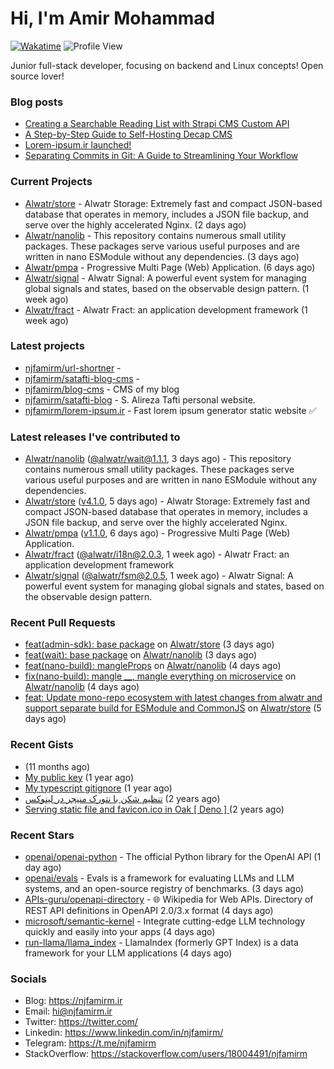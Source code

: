 # Hi, I'm Amir Mohammad
[![Wakatime](https://wakatime.com/badge/user/68776a95-d771-48a4-a960-90136239e4fd.svg)](https://wakatime.com/@68776a95-d771-48a4-a960-90136239e4fd)
![Profile View](https://komarev.com/ghpvc/?username=njfamirm)

Junior full-stack developer, focusing on backend and Linux concepts!
Open source lover!

### Blog posts

- [Creating a Searchable Reading List with Strapi CMS Custom API](https://www.njfamirm.ir/en/blog/strapi-custom-api/)
- [A Step-by-Step Guide to Self-Hosting Decap CMS](https://www.njfamirm.ir/en/blog/self-hosting-decap-cms/)
- [Lorem-ipsum.ir launched!](https://www.njfamirm.ir/en/blog/lorem-ipsum-ir-launched/)
- [Separating Commits in Git: A Guide to Streamlining Your Workflow](https://www.njfamirm.ir/en/blog/git-separate/)


### Current Projects

- [Alwatr/store](https://github.com/Alwatr/store) - Alwatr Storage: Extremely fast and compact JSON-based database that operates in memory, includes a JSON file backup, and serve over the highly accelerated Nginx. (2 days ago)
- [Alwatr/nanolib](https://github.com/Alwatr/nanolib) - This repository contains numerous small utility packages. These packages serve various useful purposes and are written in nano ESModule without any dependencies. (3 days ago)
- [Alwatr/pmpa](https://github.com/Alwatr/pmpa) - Progressive Multi Page (Web) Application. (6 days ago)
- [Alwatr/signal](https://github.com/Alwatr/signal) - Alwatr Signal: A powerful event system for managing global signals and states, based on the observable design pattern. (1 week ago)
- [Alwatr/fract](https://github.com/Alwatr/fract) - Alwatr Fract: an application development framework (1 week ago)

### Latest projects

- [njfamirm/url-shortner](https://github.com/njfamirm/url-shortner) - 
- [njfamirm/satafti-blog-cms](https://github.com/njfamirm/satafti-blog-cms) - 
- [njfamirm/blog-cms](https://github.com/njfamirm/blog-cms) - CMS of my blog
- [njfamirm/satafti-blog](https://github.com/njfamirm/satafti-blog) - S. Alireza Tafti personal website.
- [njfamirm/lorem-ipsum.ir](https://github.com/njfamirm/lorem-ipsum.ir) - Fast lorem ipsum generator static website ✅

### Latest releases I've contributed to

- [Alwatr/nanolib](https://github.com/Alwatr/nanolib) ([@alwatr/wait@1.1.1](https://github.com/Alwatr/nanolib/releases/tag/%40alwatr/wait%401.1.1), 3 days ago) - This repository contains numerous small utility packages. These packages serve various useful purposes and are written in nano ESModule without any dependencies.
- [Alwatr/store](https://github.com/Alwatr/store) ([v4.1.0](https://github.com/Alwatr/store/releases/tag/v4.1.0), 5 days ago) - Alwatr Storage: Extremely fast and compact JSON-based database that operates in memory, includes a JSON file backup, and serve over the highly accelerated Nginx.
- [Alwatr/pmpa](https://github.com/Alwatr/pmpa) ([v1.1.0](https://github.com/Alwatr/pmpa/releases/tag/v1.1.0), 6 days ago) - Progressive Multi Page (Web) Application.
- [Alwatr/fract](https://github.com/Alwatr/fract) ([@alwatr/i18n@2.0.3](https://github.com/Alwatr/fract/releases/tag/%40alwatr/i18n%402.0.3), 1 week ago) - Alwatr Fract: an application development framework
- [Alwatr/signal](https://github.com/Alwatr/signal) ([@alwatr/fsm@2.0.5](https://github.com/Alwatr/signal/releases/tag/%40alwatr/fsm%402.0.5), 1 week ago) - Alwatr Signal: A powerful event system for managing global signals and states, based on the observable design pattern.

### Recent Pull Requests

- [feat(admin-sdk): base package](https://github.com/Alwatr/store/pull/182) on [Alwatr/store](https://github.com/Alwatr/store) (3 days ago)
- [feat(wait): base package](https://github.com/Alwatr/nanolib/pull/18) on [Alwatr/nanolib](https://github.com/Alwatr/nanolib) (3 days ago)
- [feat(nano-build): mangleProps](https://github.com/Alwatr/nanolib/pull/17) on [Alwatr/nanolib](https://github.com/Alwatr/nanolib) (4 days ago)
- [fix(nano-build): mangle __, mangle everything on microservice](https://github.com/Alwatr/nanolib/pull/16) on [Alwatr/nanolib](https://github.com/Alwatr/nanolib) (4 days ago)
- [feat: Update mono-repo ecosystem with latest changes from alwatr and support separate build for ESModule and CommonJS](https://github.com/Alwatr/store/pull/177) on [Alwatr/store](https://github.com/Alwatr/store) (5 days ago)

### Recent Gists

- [](https://gist.github.com/022d07ecd84e69ad31ef0bcd32d86b59) (11 months ago)
- [My public key](https://gist.github.com/879f720c9ca74a0934ce571b7285ed34) (1 year ago)
- [My typescript gitignore](https://gist.github.com/6a40b1912daab3f91a02a7b53f3f76c3) (1 year ago)
- [تنظیم شکن با نتورک منیجر در لینوکس](https://gist.github.com/cc40c344e89bdcdf77085cbf1fc05162) (2 years ago)
- [Serving static file and favicon.ico in Oak [ Deno ] ](https://gist.github.com/9bcaca2b6a672e729c099193b4aafe9f) (2 years ago)

### Recent Stars

- [openai/openai-python](https://github.com/openai/openai-python) - The official Python library for the OpenAI API (1 day ago)
- [openai/evals](https://github.com/openai/evals) - Evals is a framework for evaluating LLMs and LLM systems, and an open-source registry of benchmarks. (3 days ago)
- [APIs-guru/openapi-directory](https://github.com/APIs-guru/openapi-directory) - 🌐 Wikipedia for Web APIs. Directory of REST API definitions in OpenAPI 2.0/3.x format (4 days ago)
- [microsoft/semantic-kernel](https://github.com/microsoft/semantic-kernel) - Integrate cutting-edge LLM technology quickly and easily into your apps (4 days ago)
- [run-llama/llama_index](https://github.com/run-llama/llama_index) - LlamaIndex (formerly GPT Index) is a data framework for your LLM applications (4 days ago)

### Socials

- Blog: https://njfamirm.ir
- Email: hi@njfamirm.ir
- Twitter: https://twitter.com/
- Linkedin: https://www.linkedin.com/in/njfamirm/
- Telegram: https://t.me/njfamirm
- StackOverflow: https://stackoverflow.com/users/18004491/njfamirm
